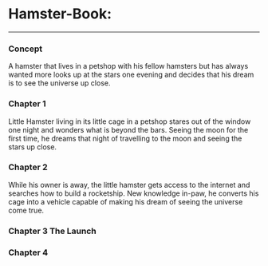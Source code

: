 # Hamster-Book:

---

### Concept

A hamster that lives in a petshop with his fellow hamsters but has always wanted more looks up at the stars one evening and decides that his dream is to see the universe up close.

### Chapter 1

Little Hamster living in its little cage in a petshop stares out of the window one night and wonders what is beyond the bars. Seeing the moon for the first time, he dreams that night of travelling to the moon and seeing the stars up close.

### Chapter 2

While his owner is away, the little hamster gets access to the internet and searches how to build a rocketship. New knowledge in-paw, he converts his cage into a vehicle capable of making his dream of seeing the universe come true.

### Chapter 3 The Launch




### Chapter 4
